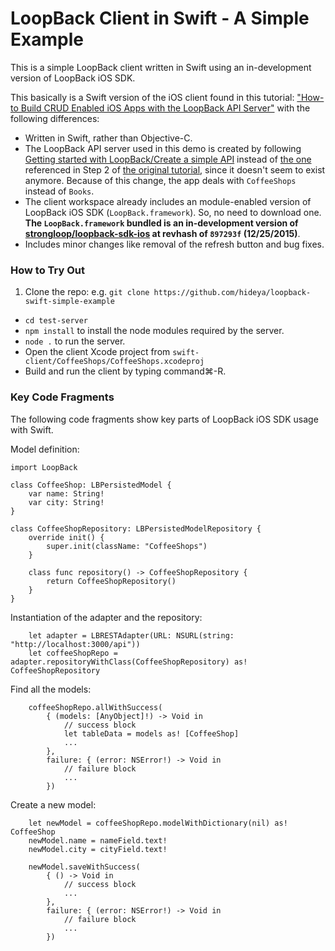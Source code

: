 # LoopBack Client in Swift - A Simple Example

This is a simple LoopBack client written in Swift using an in-development version of LoopBack iOS SDK.

This basically is a Swift version of the iOS client found in this tutorial: ["How-to Build CRUD Enabled iOS Apps with the LoopBack API Server"](https://strongloop.com/strongblog/how-to-crud-ios-nodejs-loopback-api-server-part-1/) with the following differences:

 * Written in Swift, rather than Objective-C.
 * The LoopBack API server used in this demo is created by following [Getting started with LoopBack/Create a simple API](https://docs.strongloop.com/display/public/LB/Create+a+simple+API) instead of [the one](https://docs.strongloop.com/display/DOC/Creating+a+LoopBack+application) referenced in Step 2 of [the original tutorial](https://strongloop.com/strongblog/how-to-crud-ios-nodejs-loopback-api-server-part-1/), since it doesn't seem to exist anymore.  Because of this change, the app deals with `CoffeeShops` instead of `Books`.
 * The client workspace already includes an module-enabled version of LoopBack iOS SDK (`LoopBack.framework`).  So, no need to download one.  **The `LoopBack.framework` bundled is an in-development version of [strongloop/loopback-sdk-ios](https://github.com/strongloop/loopback-sdk-ios) at revhash of `897293f` (12/25/2015)**.
 * Includes minor changes like removal of the refresh button and bug fixes.

### How to Try Out

 1. Clone the repo: e.g. `git clone https://github.com/hideya/loopback-swift-simple-example`
 *  `cd test-server`
 *  `npm install` to install the node modules required by the server.
 *  `node .` to run the server.
 *  Open the client Xcode project from `swift-client/CoffeeShops/CoffeeShops.xcodeproj`
 *  Build and run the client by typing command⌘-R.
 
### Key Code Fragments

The following code fragments show key parts of LoopBack iOS SDK usage with Swift.

Model definition:

```
import LoopBack

class CoffeeShop: LBPersistedModel {
    var name: String!
    var city: String!
}

class CoffeeShopRepository: LBPersistedModelRepository {
    override init() {
        super.init(className: "CoffeeShops")
    }

    class func repository() -> CoffeeShopRepository {
        return CoffeeShopRepository()
    }
}
```

Instantiation of the adapter and the repository:

```
    let adapter = LBRESTAdapter(URL: NSURL(string: "http://localhost:3000/api"))
    let coffeeShopRepo = adapter.repositoryWithClass(CoffeeShopRepository) as! CoffeeShopRepository
```

Find all the models:

```
    coffeeShopRepo.allWithSuccess(
        { (models: [AnyObject]!) -> Void in
            // success block
            let tableData = models as! [CoffeeShop]
            ...
        },
        failure: { (error: NSError!) -> Void in
            // failure block
            ...
        })
```

Create a new model:

```
    let newModel = coffeeShopRepo.modelWithDictionary(nil) as! CoffeeShop
    newModel.name = nameField.text!
    newModel.city = cityField.text!

    newModel.saveWithSuccess(
        { () -> Void in
            // success block
            ...
        },
        failure: { (error: NSError!) -> Void in
            // failure block
            ...
        })
```


